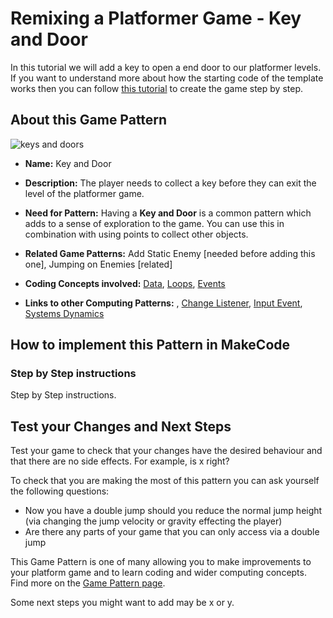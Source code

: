 # Remixing a Platformer Game - Key and Door

In this tutorial we will add a key to open a end door to our platformer levels.
If you want to understand more about how the starting code of the template works then you can follow [this tutorial](https://arcade.makecode.com/beta#tutorial:https://github.com/mickfuzz/makecode-platformer-101)
 to create the game step by step.

## About this Game Pattern

![keys and doors](https://raw.githubusercontent.com/mickfuzz/makecode-platformer-101/master/images/patterns/gameSpace_keysDoors.jpg)

* **Name:** Key and Door

* **Description:** The player needs to collect a key before they can exit the level of the platformer game. 

* **Need for Pattern:** Having a **Key and Door** is a common pattern which adds to a sense of exploration to the game. You can use this in 
combination with using points to collect other objects. 

* **Related Game Patterns:** Add Static Enemy [needed before adding this one], Jumping on Enemies [related] 

* **Coding Concepts involved:** [Data](learningDimensions#data), [Loops](learningDimensions#loops), [Events](learningDimensions#events)

* **Links to other Computing Patterns:** , [Change Listener](learningDimensions#change-listener), [Input Event](learningDimensions#input-event), [Systems Dynamics](learningDimensions#systems-dynamics)  

## How to implement this Pattern in MakeCode

### Step by Step instructions
Step by Step instructions.

## Test your Changes and Next Steps

Test your game to check that your changes have the desired behaviour and that there are no side effects. For example, is x right? 

To check that you are making the most of this pattern you can ask yourself the following questions:

* Now you have a double jump should you reduce the normal jump height (via changing the jump velocity or gravity effecting the player)
* Are there any parts of your game that you can only access via a double jump

This Game Pattern is one of many allowing you to make improvements to your platform game and to learn coding and wider computing concepts. 
Find more on the [Game Pattern page](gamePatterns.md). 

Some next steps you might want to add may be x or y. 
          
